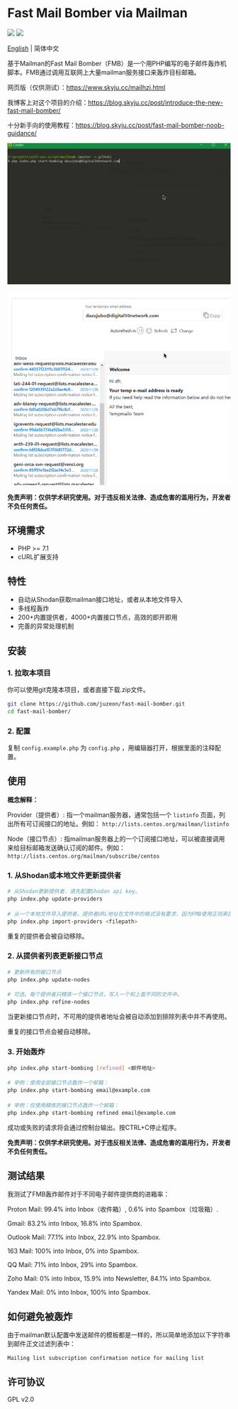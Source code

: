 # Fast Mail Bomber via Mailman

![](https://badgen.net/badge/PHP/%3E=7.1/blue)
![](https://badgen.net/badge/license/GPL%20v2.0/green)

[English](README.md) | 简体中文

基于Mailman的Fast Mail Bomber（FMB）是一个用PHP编写的电子邮件轰炸机脚本。FMB通过调用互联网上大量mailman服务接口来轰炸目标邮箱。

网页版（仅供测试）：<https://www.skyju.cc/mailhzj.html>

我博客上对这个项目的介绍：<https://blog.skyju.cc/post/introduce-the-new-fast-mail-bomber/>

十分新手向的使用教程：<https://blog.skyju.cc/post/fast-mail-bomber-noob-guidance/>

![](fmb1.gif)

![](fmb2.gif)

**免责声明：仅供学术研究使用。对于违反相关法律、造成危害的滥用行为，开发者不负任何责任。**

## 环境需求

- PHP >= 7.1
- cURL扩展支持

## 特性

- 自动从Shodan获取mailman接口地址，或者从本地文件导入
- 多线程轰炸
- 200+内置提供者，4000+内置接口节点，高效的即开即用
- 完善的异常处理机制

## 安装

### 1. 拉取本项目

你可以使用git克隆本项目，或者直接下载.zip文件。

```bash
git clone https://github.com/juzeon/fast-mail-bomber.git
cd fast-mail-bomber/
```

### 2. 配置

复制 `config.example.php` 为 `config.php` ，用编辑器打开，根据里面的注释配置。

## 使用

**概念解释：**

Provider（提供者）: 指一个mailman服务器，通常包括一个 `listinfo` 页面，列出所有可订阅接口的地址。例如： `http://lists.centos.org/mailman/listinfo`

Node（接口节点）: 指mailman服务器上的一个订阅接口地址，可以被直接调用来给目标邮箱发送确认订阅的邮件。例如： `http://lists.centos.org/mailman/subscribe/centos`

### 1. 从Shodan或本地文件更新提供者

```bash
# 从Shodan更新提供者，请先配置Shodan api key。
php index.php update-providers

# 从一个本地文件导入提供者。提供者URL地址在文件中的格式没有要求，因为FMB使用正则来匹配正确的地址。
php index.php import-providers <filepath>
```

重复的提供者会被自动移除。

### 2. 从提供者列表更新接口节点

```bash
# 更新所有的接口节点
php index.php update-nodes

# 可选。每个提供者只精炼一个接口节点，写入一个和上面不同的文件中。
php index.php refine-nodes
```

当更新接口节点时，不可用的提供者地址会被自动添加到排除列表中并不再使用。

重复的接口节点会被自动移除。

### 3. 开始轰炸

```bash
php index.php start-bombing [refined] <邮件地址>

# 举例：使用全部接口节点轰炸一个邮箱：
php index.php start-bombing email@example.com

# 举例：仅使用精炼的接口节点轰炸一个邮箱：
php index.php start-bombing refined email@example.com
```

成功或失败的请求将会通过控制台输出。按CTRL+C停止程序。

**免责声明：仅供学术研究使用。对于违反相关法律、造成危害的滥用行为，开发者不负任何责任。**

## 测试结果

我测试了FMB轰炸邮件对于不同电子邮件提供商的进箱率：

Proton Mail: 99.4% into Inbox（收件箱）, 0.6% into Spambox（垃圾箱）.

Gmail: 83.2% into Inbox, 16.8% into Spambox.

Outlook Mail: 77.1% into Inbox, 22.9% into Spambox.

163 Mail: 100% into Inbox, 0% into Spambox.

QQ Mail: 71% into Inbox, 29% into Spambox.

Zoho Mail: 0% into Inbox, 15.9% into Newsletter, 84.1% into Spambox.

Yandex Mail: 0% into Inbox, 100% into Spambox.

## 如何避免被轰炸

由于mailman默认配置中发送邮件的模板都是一样的，所以简单地添加以下字符串到邮件正文过滤列表中：

```
Mailing list subscription confirmation notice for mailing list
```

## 许可协议

GPL v2.0
